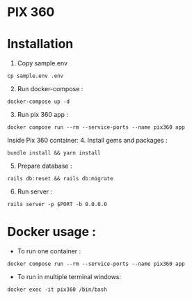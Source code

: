 # PIX 360

# Installation

1. Copy sample.env

```shell
cp sample.env .env
```

2. Run docker-compose :
```shell
docker-compose up -d
```

3. Run pix 360 app :
```shell
docker compose run --rm --service-ports --name pix360 app
```

Inside Pix 360 container: 
4. Install gems and packages :
````shell
bundle install && yarn install
````

5. Prepare database :
````shell
rails db:reset && rails db:migrate
````

6. Run server : 
````shell
rails server -p $PORT -b 0.0.0.0
````

# Docker usage : 

- To run one container :

```shell
docker compose run --rm --service-ports --name pix360 app
```

- To run in multiple terminal windows:
```shell
docker exec -it pix360 /bin/bash
```